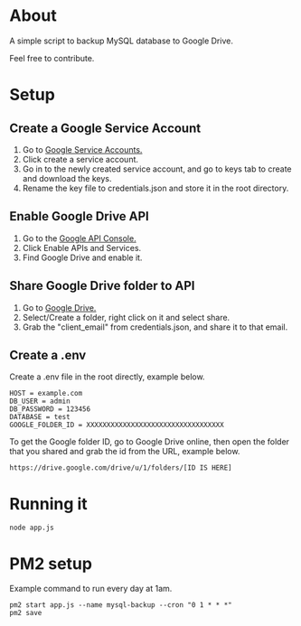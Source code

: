 # About

A simple script to backup MySQL database to Google Drive.

Feel free to contribute.

# Setup

## Create a Google Service Account

1. Go to [Google Service Accounts.](https://console.cloud.google.com/iam-admin/serviceaccounts)
2. Click create a service account.
3. Go in to the newly created service account, and go to keys tab to create and download the keys.
4. Rename the key file to credentials.json and store it in the root directory.

## Enable Google Drive API

1. Go to the [Google API Console.](https://console.developers.google.com)
2. Click Enable APIs and Services.
3. Find Google Drive and enable it.

## Share Google Drive folder to API

1. Go to [Google Drive.](https://drive.google.com)
2. Select/Create a folder, right click on it and select share.
3. Grab the "client_email" from credentials.json, and share it to that email.

## Create a .env

Create a .env file in the root directly, example below.

```
HOST = example.com
DB_USER = admin
DB_PASSWORD = 123456
DATABASE = test
GOOGLE_FOLDER_ID = XXXXXXXXXXXXXXXXXXXXXXXXXXXXXXXXXX
```

To get the Google folder ID, go to Google Drive online, then open the folder that you shared and grab the id from the URL, example below.

```
https://drive.google.com/drive/u/1/folders/[ID IS HERE]
```

# Running it

```
node app.js
```

# PM2 setup

Example command to run every day at 1am.

```
pm2 start app.js --name mysql-backup --cron "0 1 * * *"
pm2 save
```